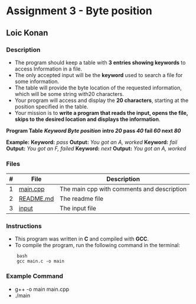 # Assignment 3 - Byte position

## Loic Konan

### Description

- The program should keep a table with **3 entries showing keywords** to access Information in a file.
- The only accepted input will be the **keyword** used to search a file for some information.
- The table will provide the byte location of the requested information, which will be some string with20 characters.
- Your program will access and display the **20 characters**, starting at the position specified in the table.
- Your mission is to **write a program that reads the input, opens the file, skips to the desired location and displays the information**.

**Program Table**
_**Keyword Byte position**_
**intro _20_
pass _40_
fail _60_
next _80_**

**Example:**
**Keyword:** _pass_
**Output:** _You got an A, worked_ 
**Keyword:** _fail_
**Output:** _You got an F, failed_
**Keyword:** _next_
**Output:** _You got an A, worked_


### Files

|   #   | File                         | Description                                |
| :---: | ---------------------------- | ------------------------------------------ |
|   1   | [main.cpp](main.cpp)         | The main cpp with comments and description |
|   2   | [README.md](README.md)       | The readme file                            |
|   3   | [input](input)               | The input file                             |

### Instructions

- This program was written in **C** and compiled with **GCC**.
- To compile the program, run the following command in the terminal:

```
    bash
    gcc main.c -o main
```

### Example Command

- g++ -o main main.cpp
- ./main
